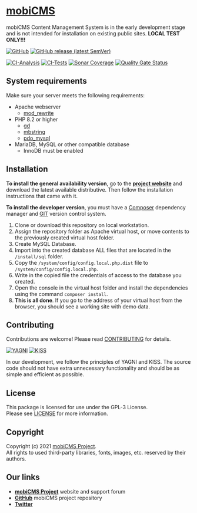 # [mobiCMS](https://mobicms.org)

mobiCMS Content Management System is in the early development stage and is not intended for installation on existing
public sites. **LOCAL TEST ONLY!!!**

[![GitHub](https://img.shields.io/github/license/mobicms/mobicms?color=green)](https://github.com/mobicms/mobicms/blob/main/LICENSE)
[![GitHub release (latest SemVer)](https://img.shields.io/github/v/release/mobicms/mobicms)](https://github.com/mobicms/mobicms/releases)

[![CI-Analysis](https://github.com/mobicms/mobicms/workflows/analysis/badge.svg)](https://github.com/mobicms/mobicms/actions?query=workflow%3AAnalysis)
[![CI-Tests](https://github.com/mobicms/mobicms/workflows/tests/badge.svg)](https://github.com/mobicms/mobicms/actions?query=workflow%3ATests)
[![Sonar Coverage](https://img.shields.io/sonar/coverage/mobicms_mobicms?server=https%3A%2F%2Fsonarcloud.io)](https://sonarcloud.io/code?id=mobicms_mobicms)
[![Quality Gate Status](https://sonarcloud.io/api/project_badges/measure?project=mobicms_mobicms&metric=alert_status)](https://sonarcloud.io/summary/overall?id=mobicms_mobicms)

## System requirements

Make sure your server meets the following requirements:
- Apache webserver
  - [mod_rewrite](https://httpd.apache.org/docs/2.4/mod/mod_rewrite.html)
- PHP 8.2 or higher
  - [gd](https://www.php.net/manual/en/book.image.php)
  - [mbstring](https://www.php.net/manual/en/book.mbstring.php)
  - [pdo_mysql](https://www.php.net/manual/en/ref.pdo-mysql.php)
- MariaDB, MySQL or other compatible database
  - InnoDB must be enabled


## Installation
**To install the general availability version**, go to the [**project website**][website] and download the latest available distributive.
Then follow the installation instructions that came with it.

**To install the developer version**, you must have a [Composer](https://getcomposer.org) dependency manager
and [GIT](https://git-scm.com/) version control system.
1. Clone or download this repository on local workstation.
2. Assign the repository folder as Apache virtual host, or move contents to the previously created virtual host folder.
3. Create MySQL Database.
4. Import into the created database ALL files that are located in the `/install/sql` folder.
5. Copy the `/system/config/config.local.php.dist` file to `/system/config/config.local.php`.
6. Write in the copied file the credentials of access to the database you created.
7. Open the console in the virtual host folder and install the dependencies using the command `composer install`.
8. **This is all done**. If you go to the address of your virtual host from the browser, you should see a working site with demo data.

## Contributing
Contributions are welcome! Please read [CONTRIBUTING][contributing] for details.

[![YAGNI](https://img.shields.io/badge/principle-YAGNI-blueviolet.svg)](https://en.wikipedia.org/wiki/YAGNI)
[![KISS](https://img.shields.io/badge/principle-KISS-blueviolet.svg)](https://en.wikipedia.org/wiki/KISS_principle)

In our development, we follow the principles of YAGNI and KISS.
The source code should not have extra unnecessary functionality and should be as simple and efficient as possible.


## License
This package is licensed for use under the GPL-3 License.  
Please see [LICENSE][license] for more information.


## Copyright
Copyright (c) 2021 [mobiCMS Project][website].  
All rights to used third-party libraries, fonts, images, etc. reserved by their authors.


## Our links
- [**mobiCMS Project**][website] website and support forum
- [**GitHub**](https://github.com/mobicms) mobiCMS project repository
- [**Twitter**](https://twitter.com/mobicms)

[website]: https://mobicms.org
[repository]: https://github.com/mobicms/mobicms
[contributing]: https://github.com/mobicms/mobicms/blob/main/.github/CONTRIBUTING.md
[license]: https://github.com/mobicms/system/blob/main/LICENSE
